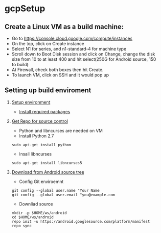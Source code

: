 # gcpSetup

## Create a Linux VM as a build machine:
- Go to https://console.cloud.google.com/compute/instances
- On the top, click on Create instance
- Select N1 for series, and n1-standard-4 for machine type 
- Scroll down to Boot Disk session and click on Change, change the disk size from 10 to at least 400 and hit select(250G for Android source, 150 to build)
- At Firewall, check both boxes then hit Create.
- To launch VM, click on SSH and it would pop up

## Setting up build enviroment
1. [Setup environment](https://source.android.com/setup/build/initializing)
   - [Install required packages](https://source.android.com/setup/build/initializing#installing-required-packages-ubuntu-1804)
2. [Get Repo for source control](https://source.android.com/setup/develop)
   - Python and libncurses are needed on VM
   - Install Python 2.7
   
   ```
   sudo apt-get install python
   ```
   - Insall libncurses 
   
   ``` 
   sudo apt-get install libncurses5
   ```

3. [Download from Android source tree](https://source.android.com/setup/build/downloading)

   - Config Git enviroemnt
   ``` 
   git config --global user.name "Your Name
   git config --global user.email "you@example.com 
   ```
   - Downliad source
   ```
   mkdir -p $HOME/ws/android
   cd $HOME/ws/android
   repo init -u https://android.googlesource.com/platform/manifest
   repo sync
   ```
